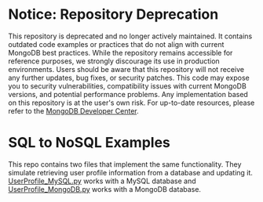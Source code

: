 # Notice: Repository Deprecation
This repository is deprecated and no longer actively maintained. It contains outdated code examples or practices that do not align with current MongoDB best practices. While the repository remains accessible for reference purposes, we strongly discourage its use in production environments.
Users should be aware that this repository will not receive any further updates, bug fixes, or security patches. This code may expose you to security vulnerabilities, compatibility issues with current MongoDB versions, and potential performance problems. Any implementation based on this repository is at the user's own risk.
For up-to-date resources, please refer to the [MongoDB Developer Center](https://mongodb.com/developer).

# SQL to NoSQL Examples

This repo contains two files that implement the same functionality.  They simulate retrieving user profile information from a database and updating it.  [UserProfile_MySQL.py](UserProfile_MySQL.py) works with a MySQL database and [UserProfile_MongoDB.py](UserProfile_MongoDB.py) works with a MongoDB database.
